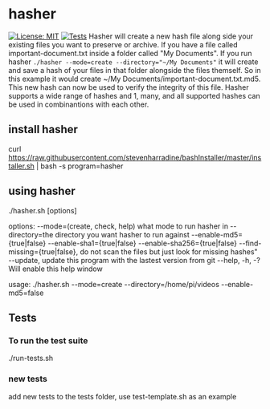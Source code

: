 # hasher
[![License: MIT](https://img.shields.io/badge/License-MIT-yellow.svg)](https://opensource.org/licenses/MIT) [![Tests](https://github.com/stevenharradine/hasher/actions/workflows/tests.yml/badge.svg)](https://github.com/stevenharradine/hasher/actions/workflows/tests.yml)
Hasher will create a new hash file along side your existing files you want to preserve or archive.  If you have a file called important-document.txt inside a folder called "My Documents".  If you run hasher `./hasher --mode=create --directory="~/My Documents"` it will create and save a hash of your files in that folder alongside the files themself.  So in this example it would create ~/My Documents/important-document.txt.md5.  This new hash can now be used to verify the integrity of this file.  Hasher supports a wide range of hashes and 1, many, and all supported hashes can be used in combinantions with each other.

## install hasher
curl https://raw.githubusercontent.com/stevenharradine/bashInstaller/master/installer.sh | bash -s program=hasher

## using hasher
./hasher.sh [options]

  options:
    --mode=(create, check, help) what mode to run hasher in
    --directory=the directory you want hasher to run against
    --enable-md5={true|false}
    --enable-sha1={true|false}
    --enable-sha256={true|false}
    --find-missing={true|false}, do not scan the files but just look for missing hashes"
    --update, update this program with the lastest version from git
    --help, -h, -? Will enable this help window

usage: ./hasher.sh --mode=create --directory=/home/pi/videos --enable-md5=false

## Tests
### To run the test suite
./run-tests.sh
### new tests
add new tests to the tests folder, use test-template.sh as an example

